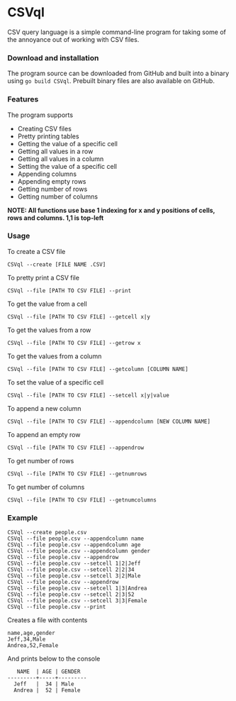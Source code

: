 # CSVql
CSV query language is a simple command-line program for taking some of the annoyance out of working with CSV files.

### Download and installation
The program source can be downloaded from GitHub and built into a binary using ```go build CSVql```. Prebuilt binary files are also available on GitHub.

### Features
The program supports
- Creating CSV files
- Pretty printing tables
- Getting the value of a specific cell
- Getting all values in a row
- Getting all values in a column
- Setting the value of a specific cell
- Appending columns
- Appending empty rows
- Getting number of rows
- Getting number of columns

**NOTE: All functions use base 1 indexing for x and y positions of cells, rows and columns. 1,1 is top-left**

### Usage

To create a CSV file

```CSVql --create [FILE NAME .CSV]```

To pretty print a CSV file

```CSVql --file [PATH TO CSV FILE] --print```

To get the value from a cell

```CSVql --file [PATH TO CSV FILE] --getcell x|y```

To get the values from a row

```CSVql --file [PATH TO CSV FILE] --getrow x```

To get the values from a column

```CSVql --file [PATH TO CSV FILE] --getcolumn [COLUMN NAME]```

To set the value of a specific cell

```CSVql --file [PATH TO CSV FILE] --setcell x|y|value```

To append a new column

```CSVql --file [PATH TO CSV FILE] --appendcolumn [NEW COLUMN NAME]```

To append an empty row

```CSVql --file [PATH TO CSV FILE] --appendrow```

To get number of rows

```CSVql --file [PATH TO CSV FILE] --getnumrows```

To get number of columns

```CSVql --file [PATH TO CSV FILE] --getnumcolumns```

### Example
```
CSVql --create people.csv
CSVql --file people.csv --appendcolumn name
CSVql --file people.csv --appendcolumn age
CSVql --file people.csv --appendcolumn gender
CSVql --file people.csv --appendrow
CSVql --file people.csv --setcell 1|2|Jeff
CSVql --file people.csv --setcell 2|2|34
CSVql --file people.csv --setcell 3|2|Male
CSVql --file people.csv --appendrow
CSVql --file people.csv --setcell 1|3|Andrea
CSVql --file people.csv --setcell 2|3|52
CSVql --file people.csv --setcell 3|3|Female
CSVql --file people.csv --print
```

Creates a file with contents
```
name,age,gender
Jeff,34,Male
Andrea,52,Female
```
And prints below to the console
```
   NAME  | AGE | GENDER
---------+-----+---------
  Jeff   |  34 | Male
  Andrea |  52 | Female
```

